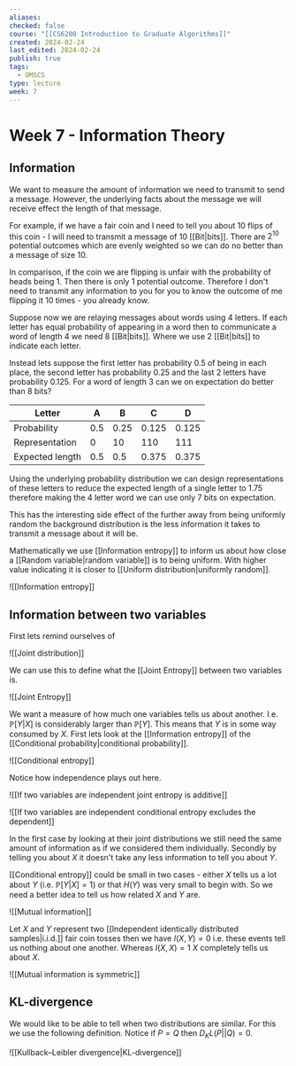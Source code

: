 ```yaml
---
aliases: 
checked: false
course: "[[CS6200 Introduction to Graduate Algorithms]]"
created: 2024-02-24
last_edited: 2024-02-24
publish: true
tags:
  - OMSCS
type: lecture
week: 7
---
```

# Week 7 - Information Theory

## Information

We want to measure the amount of information we need to transmit to send a message. However, the underlying facts about the message we will receive effect the length of that message. 

For example, if we have a fair coin and I need to tell you about 10 flips of this coin - I will need to transmit a message of 10 [[Bit|bits]]. There are $2^{10}$ potential outcomes which are evenly weighted so we can do no better than a message of size 10.

In comparison, if the coin we are flipping is unfair with the probability of heads being 1. Then there is only 1 potential outcome. Therefore I don't need to transmit any information to you for you to know the outcome of me flipping it 10 times - you already know.

Suppose now we are relaying messages about words using 4 letters. If each letter has equal probability of appearing in a word then to communicate a word of length 4 we need 8 [[Bit|bits]]. Where we use 2 [[Bit|bits]] to indicate each letter.

Instead lets suppose the first letter has probability $0.5$ of being in each place, the second letter has probability $0.25$ and the last 2 letters have probability $0.125$. For a word of length 3 can we on expectation do better than 8 bits?

| Letter          | A   | B    | C     | D     |
| --------------- | --- | ---- | ----- | ----- |
| Probability     | 0.5 | 0.25 | 0.125 | 0.125 |
| Representation  | 0   | 10   | 110   | 111   |
| Expected length | 0.5 | 0.5  | 0.375 | 0.375 |

Using the underlying probability distribution we can design representations of these letters to reduce the expected length of a single letter to 1.75 therefore making the 4 letter word we can use only 7 bits on expectation.

This has the interesting side effect of the further away from being uniformly random the background distribution is the less information it takes to transmit a message about it will be. 

Mathematically we use [[Information entropy]] to inform us about how close a [[Random variable|random variable]] is to being uniform. With higher value indicating it is closer to [[Uniform distribution|uniformly random]].

![[Information entropy]]

## Information between two variables

First lets remind ourselves of

![[Joint distribution]]

We can use this to define what the [[Joint Entropy]] between two variables is.

![[Joint Entropy]]

We want a measure of how much one variables tells us about another. I.e. $\mathbb{P}[Y \vert X]$ is considerably larger than $\mathbb{P}[Y]$. This means that $Y$ is in some way consumed by $X$. First lets look at the [[Information entropy]] of the [[Conditional probability|conditional probability]].

![[Conditional entropy]]

Notice how independence plays out here.

![[If two variables are independent joint entropy is additive]]

![[If two variables are independent conditional entropy excludes the dependent]]

In the first case by looking at their joint distributions we still need the same amount of information as if we considered them individually. Secondly by telling you about $X$ it doesn't take any less information to tell you about $Y$. 

[[Conditional entropy]] could be small in two cases - either $X$ tells us a lot about $Y$ (i.e. $\mathbb{P}[Y\vert X] = 1$) or that $H(Y)$ was very small to begin with. So we need a better idea to tell us how related $X$ and $Y$ are.

![[Mutual information]]

Let $X$ and $Y$ represent two [[Independent identically distributed samples|i.i.d.]] fair coin tosses then we have $I(X,Y) = 0$ i.e. these events tell us nothing about one another. Whereas $I(X,X) = 1$ $X$ completely tells us about $X$. 

![[Mutual information is symmetric]]

## KL-divergence

We would like to be able to tell when two distributions are similar. For this we use the following definition. Notice if $P = Q$ then $D_KL(P \vert \vert Q) = 0$.

![[Kullback–Leibler divergence|KL-divergence]]